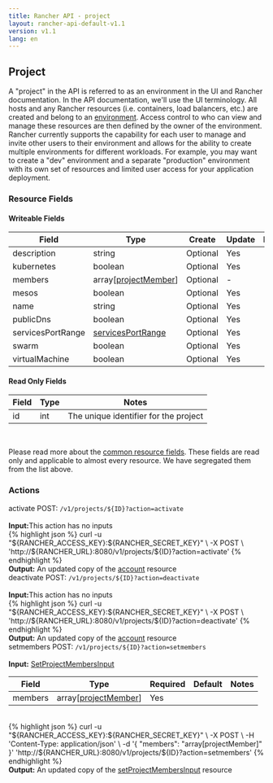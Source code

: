 ```yaml
---
title: Rancher API - project
layout: rancher-api-default-v1.1
version: v1.1
lang: en
---
```


## Project

A "project" in the API is referred to as an environment in the UI and Rancher documentation. In the API documentation, we'll use the UI terminology.  All hosts and any Rancher resources (i.e. containers, load balancers, etc.) are created and belong to an [environment]({{site.baseurl}}/rancher/{{page.version}}/{{page.lang}}/configuration/environments/).  Access control to who can view and manage these resources are then defined by the owner of the environment.  Rancher currently supports the capability for each user to manage and invite other users to their environment and allows for the ability to create multiple environments for different workloads.  For example, you may want to create a "dev" environment and a separate "production" environment with its own set of resources and limited user access for your application deployment.

### Resource Fields

#### Writeable Fields

Field | Type | Create | Update | Default | Notes
---|---|---|---|---|---
description | string | Optional | Yes | - | 
kubernetes | boolean | Optional | Yes | - | 
members | array[[projectMember]({{site.baseurl}}/rancher/{{page.version}}/{{page.lang}}/api/api-resources/projectMember/)] | Optional | - | - | 
mesos | boolean | Optional | Yes | - | 
name | string | Optional | Yes | - | 
publicDns | boolean | Optional | Yes | - | 
servicesPortRange | [servicesPortRange]({{site.baseurl}}/rancher/{{page.version}}/{{page.lang}}/api/api-resources/servicesPortRange/) | Optional | Yes | - | 
swarm | boolean | Optional | Yes | - | 
virtualMachine | boolean | Optional | Yes | - | 


#### Read Only Fields

Field | Type   | Notes
---|---|---
id | int  | The unique identifier for the project


<br>

Please read more about the [common resource fields]({{site.baseurl}}/rancher/{{page.version}}/{{page.lang}}/api/common/). These fields are read only and applicable to almost every resource. We have segregated them from the list above.




### Actions

<div class="action">
<span class="header">
activate
<span class="headerright">POST:  <code>/v1/projects/${ID}?action=activate</code></span></span>
<div class="action-contents">

<br>
<span class="input">
<strong>Input:</strong>This action has no inputs</span>

<br>
{% highlight json %}
curl -u "${RANCHER_ACCESS_KEY}:${RANCHER_SECRET_KEY}" \
-X POST \
'http://${RANCHER_URL}:8080/v1/projects/${ID}?action=activate'
{% endhighlight %}
<br>
<span class="output"><strong>Output:</strong> An updated copy of the <a href="{{site.baseurl}}/rancher/{{page.version}}/{{page.lang}}/api/api-resources/account/">account</a> resource</span>
</div></div>

<div class="action">
<span class="header">
deactivate
<span class="headerright">POST:  <code>/v1/projects/${ID}?action=deactivate</code></span></span>
<div class="action-contents">

<br>
<span class="input">
<strong>Input:</strong>This action has no inputs</span>

<br>
{% highlight json %}
curl -u "${RANCHER_ACCESS_KEY}:${RANCHER_SECRET_KEY}" \
-X POST \
'http://${RANCHER_URL}:8080/v1/projects/${ID}?action=deactivate'
{% endhighlight %}
<br>
<span class="output"><strong>Output:</strong> An updated copy of the <a href="{{site.baseurl}}/rancher/{{page.version}}/{{page.lang}}/api/api-resources/account/">account</a> resource</span>
</div></div>

<div class="action">
<span class="header">
setmembers
<span class="headerright">POST:  <code>/v1/projects/${ID}?action=setmembers</code></span></span>
<div class="action-contents">

<br>
<span class="input">
<strong>Input:</strong> <a href="{{site.baseurl}}/rancher/{{page.version}}/{{page.lang}}/api/api-resources/setProjectMembersInput/">SetProjectMembersInput</a></span>

Field | Type | Required | Default | Notes
---|---|---|---|---
members | array[[projectMember]({{site.baseurl}}/rancher/{{page.version}}/{{page.lang}}/api/api-resources/projectMember/)] | Yes |  | <br>

<br>
{% highlight json %}
curl -u "${RANCHER_ACCESS_KEY}:${RANCHER_SECRET_KEY}" \
-X POST \
-H 'Content-Type: application/json' \
-d '{
	"members": "array[projectMember]"
}' 'http://${RANCHER_URL}:8080/v1/projects/${ID}?action=setmembers'
{% endhighlight %}
<br>
<span class="output"><strong>Output:</strong> An updated copy of the <a href="{{site.baseurl}}/rancher/{{page.version}}/{{page.lang}}/api/api-resources/setProjectMembersInput/">setProjectMembersInput</a> resource</span>
</div></div>



